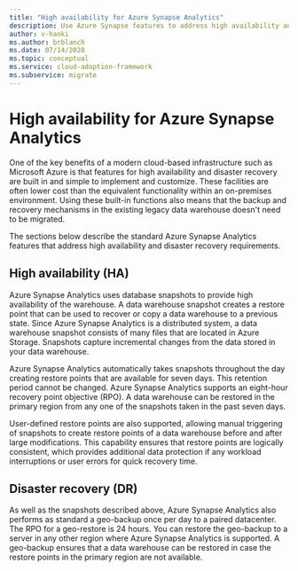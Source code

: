 ```yaml
---
title: "High availability for Azure Synapse Analytics"
description: Use Azure Synapse features to address high availability and disaster recovery requirements.
author: v-hanki
ms.author: brblanch
ms.date: 07/14/2020
ms.topic: conceptual
ms.service: cloud-adoption-framework
ms.subservice: migrate
---
```


# High availability for Azure Synapse Analytics

One of the key benefits of a modern cloud-based infrastructure such as Microsoft Azure is that features for high availability and disaster recovery are built in and simple to implement and customize. These facilities are often lower cost than the equivalent functionality within an on-premises environment. Using these built-in functions also means that the backup and recovery mechanisms in the existing legacy data warehouse doesn't need to be migrated.

The sections below describe the standard Azure Synapse Analytics features that address high availability and disaster recovery requirements.

## High availability (HA)

Azure Synapse Analytics uses database snapshots to provide high availability of the warehouse. A data warehouse snapshot creates a restore point that can be used to recover or copy a data warehouse to a previous state. Since Azure Synapse Analytics is a distributed system, a data warehouse snapshot consists of many files that are located in Azure Storage. Snapshots capture incremental changes from the data stored in your data warehouse.

Azure Synapse Analytics automatically takes snapshots throughout the day creating restore points that are available for seven days. This retention period cannot be changed. Azure Synapse Analytics supports an eight-hour recovery point objective (RPO). A data warehouse can be restored in the primary region from any one of the snapshots taken in the past seven days.

User-defined restore points are also supported, allowing manual triggering of snapshots to create restore points of a data warehouse before and after large modifications. This capability ensures that restore points are logically consistent, which provides additional data protection if any workload interruptions or user errors for quick recovery time.

## Disaster recovery (DR)

As well as the snapshots described above, Azure Synapse Analytics also performs as standard a geo-backup once per day to a paired datacenter. The RPO for a geo-restore is 24 hours. You can restore the geo-backup to a server in any other region where Azure Synapse Analytics is supported. A geo-backup ensures that a data warehouse can be restored in case the restore points in the primary region are not available.

